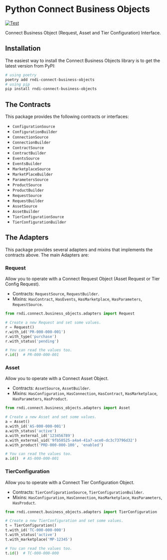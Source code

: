 # Python Connect Business Objects

[![Test](https://github.com/othercodes/python-connect-business-objects/actions/workflows/test.yml/badge.svg)](https://github.com/othercodes/python-connect-business-objects/actions/workflows/test.yml)

Connect Business Object (Request, Asset and Tier Configuration) Interface.

## Installation

The easiest way to install the Connect Business Objects library is to get the latest version from PyPI:

```bash
# using poetry
poetry add rndi-connect-business-objects
# using pip
pip install rndi-connect-business-objects
```

## The Contracts

This package provides the following contracts or interfaces:

* `ConfigurationSource`
* `ConfigurationBuilder`
* `ConnectionSource`
* `ConnectionBuilder`
* `ContractSource`
* `ContractBuilder`
* `EventsSource`
* `EventsBuilder`
* `MarketplaceSource`
* `MarketPlaceBuilder`
* `ParametersSource`
* `ProductSource`
* `ProductBuilder`
* `RequestSource`
* `RequestBuilder`
* `AssetSource`
* `AssetBuilder`
* `TierConfigurationSource`
* `TierConfigurationBuilder`

## The Adapters

This package provides several adapters and mixins that implements the contracts above. The main Adapters are:

### Request

Allow you to operate with a Connect Request Object (Asset Request or Tier Config Request).

* Contracts: `RequestSource`, `RequestBuilder`.
* Mixins: `HasContract`, `HasEvents`, `HasMarketplace`, `HasParameters`, `RequestSource`.

```python
from rndi.connect.business_objects.adapters import Request

# Create a new Request and set some values.
r = Request()
r.with_id('PR-000-000-001')
r.with_type('purchase')
r.with_status('pending')

# You can read the values too.
r.id()  # PR-000-000-001
```

### Asset

Allow you to operate with a Connect Asset Object.

* Contracts: `AssetSource`, `AssetBuilder`.
* Mixins: `HasConfiguration`, `HasConnection`, `HasContract`, `HasMarketplace`, `HasParameters`, `HasProduct`.

```python
from rndi.connect.business_objects.adapters import Asset

# Create a new Asset and set some values.
a = Asset()
a.with_id('AS-000-000-001')
a.with_status('active')
a.with_external_id('123456789')
a.with_external_uid('9fb50525-a4a4-41a7-ace0-dc3c73796d32')
a.with_product('PRD-000-000-100', 'enabled')

# You can read the values too.
a.id()  # AS-000-000-001
```

### TierConfiguration

Allow you to operate with a Connect Tier Configuration Object.

* Contracts: `TierConfigurationSource`, `TierConfigurationBuilder`.
* Mixins: `HasConfiguration`, `HasConnection`, `HasMarketplace`, `HasParameters`, `HasProduct`.

```python
from rndi.connect.business_objects.adapters import TierConfiguration

# Create a new TierConfiguration and set some values.
t = TierConfiguration()
t.with_id('TC-000-000-000')
t.with_status('active')
t.with_marketplace('MP-12345')

# You can read the values too.
t.id()  # TC-000-000-000
```
